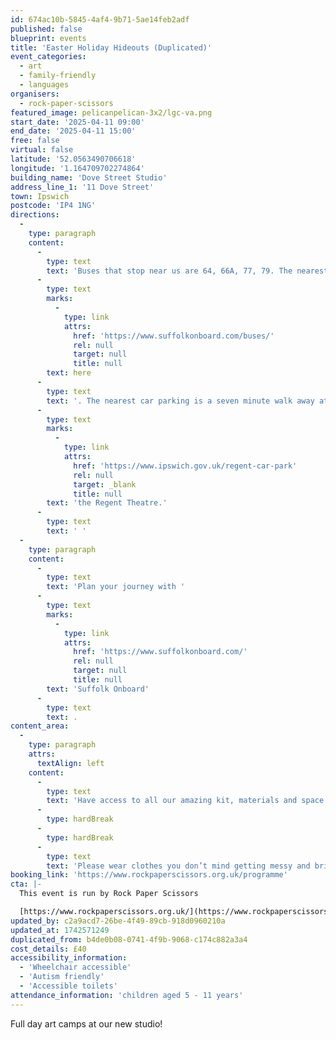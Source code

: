 ```yaml
---
id: 674ac10b-5845-4af4-9b71-5ae14feb2adf
published: false
blueprint: events
title: 'Easter Holiday Hideouts (Duplicated)'
event_categories:
  - art
  - family-friendly
  - languages
organisers:
  - rock-paper-scissors
featured_image: pelicanpelican-3x2/lgc-va.png
start_date: '2025-04-11 09:00'
end_date: '2025-04-11 15:00'
free: false
virtual: false
latitude: '52.0563490706618'
longitude: '1.164709702274864'
building_name: 'Dove Street Studio'
address_line_1: '11 Dove Street'
town: Ipswich
postcode: 'IP4 1NG'
directions:
  -
    type: paragraph
    content:
      -
        type: text
        text: 'Buses that stop near us are 64, 66A, 77, 79. The nearest bus stop is one minute walk away, see the latest bus timetables '
      -
        type: text
        marks:
          -
            type: link
            attrs:
              href: 'https://www.suffolkonboard.com/buses/'
              rel: null
              target: null
              title: null
        text: here
      -
        type: text
        text: '. The nearest car parking is a seven minute walk away at '
      -
        type: text
        marks:
          -
            type: link
            attrs:
              href: 'https://www.ipswich.gov.uk/regent-car-park'
              rel: null
              target: _blank
              title: null
        text: 'the Regent Theatre.'
      -
        type: text
        text: ' '
  -
    type: paragraph
    content:
      -
        type: text
        text: 'Plan your journey with '
      -
        type: text
        marks:
          -
            type: link
            attrs:
              href: 'https://www.suffolkonboard.com/'
              rel: null
              target: null
              title: null
        text: 'Suffolk Onboard'
      -
        type: text
        text: .
content_area:
  -
    type: paragraph
    attrs:
      textAlign: left
    content:
      -
        type: text
        text: 'Have access to all our amazing kit, materials and space to get creative and messy!'
      -
        type: hardBreak
      -
        type: hardBreak
      -
        type: text
        text: 'Please wear clothes you don’t mind getting messy and bring a packed lunch!'
booking_link: 'https://www.rockpaperscissors.org.uk/programme'
cta: |-
  This event is run by Rock Paper Scissors

  [https://www.rockpaperscissors.org.uk/](https://www.rockpaperscissors.org.uk/)
updated_by: c2a9acd7-26be-4f49-89cb-918d0960210a
updated_at: 1742571249
duplicated_from: b4de0b08-0741-4f9b-9068-c174c882a3a4
cost_details: £40
accessibility_information:
  - 'Wheelchair accessible'
  - 'Autism friendly'
  - 'Accessible toilets'
attendance_information: 'children aged 5 - 11 years'
---
```

Full day art camps at our new studio!